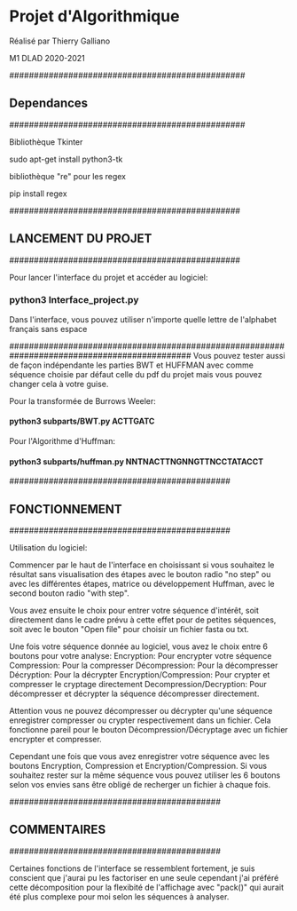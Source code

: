 # Projet d'Algorithmique

Réalisé par Thierry Galliano

M1 DLAD 2020-2021

################################################

## Dependances

################################################

Bibliothèque Tkinter

sudo apt-get install python3-tk

bibliothèque "re" pour les regex

pip install regex


###############################################

## LANCEMENT DU PROJET

###############################################

Pour lancer l'interface du projet et accéder au logiciel:

### python3 Interface_project.py

Dans l'interface, vous pouvez utiliser n'importe quelle lettre de l'alphabet français sans espace

#############################################################################################
Vous pouvez tester aussi de façon indépendante les parties BWT et HUFFMAN avec comme séquence choisie par défaut celle du pdf du projet mais vous pouvez changer cela à votre guise.

Pour la transformée de Burrows Weeler:

#### python3 subparts/BWT.py ACTTGATC


Pour l'Algorithme d'Huffman:

#### python3 subparts/huffman.py NNTNACTTNGNNGTTNCCTATACCT






#############################################

## FONCTIONNEMENT

#############################################

Utilisation du logiciel:

Commencer par le haut de l'interface en choisissant si vous souhaitez le résultat sans visualisation des étapes avec le bouton radio "no step" ou avec les différentes étapes, matrice ou développement Huffman, avec le second bouton radio "with step".

Vous avez ensuite le choix pour entrer votre séquence d'intérêt, soit directement dans le cadre prévu à cette effet pour de petites séquences, soit avec le bouton "Open file" pour choisir un fichier fasta ou txt.

Une fois votre séquence donnée au logiciel, vous avez le choix entre 6 boutons pour votre analyse:
Encryption: Pour encrypter votre séquence
Compression: Pour la compresser 
Décompression: Pour la décompresser
Décryption: Pour la décrypter
Encryption/Compression: Pour crypter et compresser le cryptage directement
Decompression/Decryption: Pour décompresser et décrypter la séquence décompresser directement.

Attention vous ne pouvez décompresser ou décrypter qu'une séquence enregistrer compresser ou crypter respectivement dans un fichier. Cela fonctionne pareil pour le bouton Décompression/Décryptage avec un fichier encrypter et compresser.

Cependant une fois que vous avez enregistrer votre séquence avec les boutons Encryption, Compression et Encryption/Compression. Si vous souhaitez rester sur la même séquence vous pouvez utiliser les 6 boutons selon vos envies sans être obligé de recherger un fichier à chaque fois.

###########################################

## COMMENTAIRES 

###########################################

Certaines fonctions de l'interface se ressemblent fortement, je suis conscient que j'aurai pu les factoriser en une seule cependant j'ai préféré cette décomposition pour la flexibité de l'affichage avec "pack()" qui aurait été plus complexe pour moi selon les séquences à analyser.






